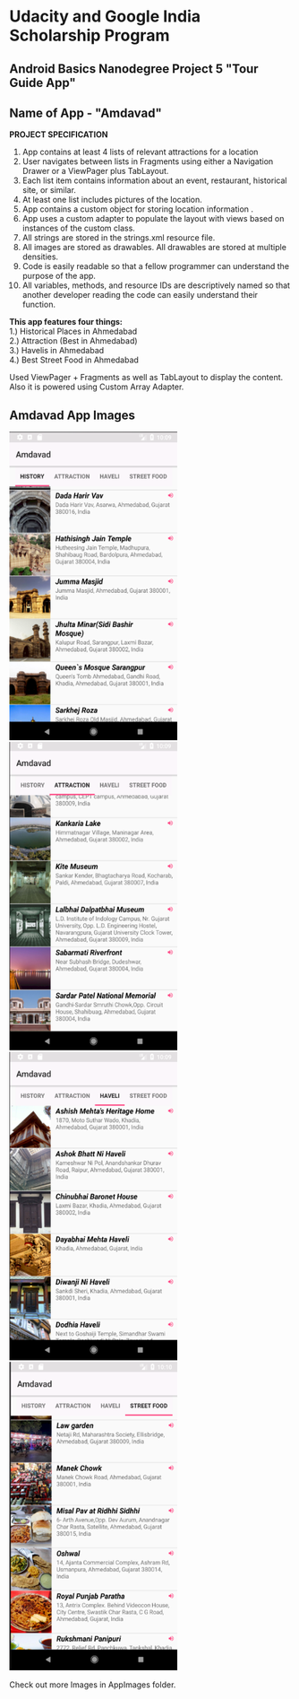 # Udacity and Google India Scholarship Program
## Android Basics Nanodegree Project 5 "Tour Guide App"
## Name of App - "Amdavad"

<b>PROJECT SPECIFICATION</b>

1. App contains at least 4 lists of relevant attractions for a location
2. User navigates between lists in Fragments using either a Navigation Drawer or a ViewPager plus TabLayout.
3. Each list item contains information about an event, restaurant, historical site, or similar.
4. At least one list includes pictures of the location.
5. App contains a custom object for storing location information .
6. App uses a custom adapter to populate the layout with views based on instances of the custom class.
7. All strings are stored in the strings.xml resource file.
8. All images are stored as drawables. All drawables are stored at multiple densities.
9. Code is easily readable so that a fellow programmer can understand the purpose of the app.
10. All variables, methods, and resource IDs are descriptively named so that another developer reading the code can easily understand their function.

<b>This app features four things:</b> <br>
  1.) Historical Places in Ahmedabad <br>
  2.) Attraction (Best in Ahmedabad) <br>
  3.) Havelis in Ahmedabad <br>
  4.) Best Street Food in Ahmedabad <br>

Used ViewPager + Fragments as well as TabLayout to display the content. Also it is powered using Custom Array Adapter. 
## Amdavad App Images

<img src = "AppImages/2.png" width="300px" height="550px" > <img src = "AppImages/3.png" width="300px" height="550px"><br>
<img src = "AppImages/4.png" width="300px" height="550px" > <img src = "AppImages/5.png" width="300px" height="550px" >

Check out more Images in AppImages folder.
